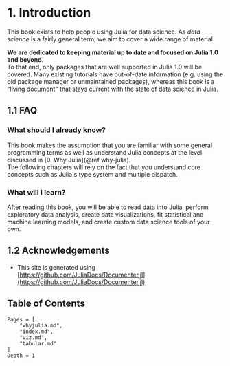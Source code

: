 # 1. Introduction 

This book exists to help people using Julia for data science.  As *data science* is a 
fairly general term, we aim to cover a wide range of material.  

**We are dedicated to keeping material up to date and focused on Julia 1.0 and beyond**.  
To that end, only packages that are well supported in Julia 1.0 will be covered.  Many existing
tutorials have out-of-date information (e.g. using the old package manager or unmaintained
packages), whereas this book is a "living document" that stays current with the state of data 
science in Julia.

## 1.1 FAQ

### What should I already know?

This book makes the assumption that you are familiar with some general programming terms as 
well as understand Julia concepts at the level discussed in [0. Why Julia](@ref why-julia).  
The following chapters will rely on the fact that you understand core concepts such as Julia's
type system and multiple dispatch.

### What will I learn?

After reading this book, you will be able to read data into Julia, perform exploratory data
analysis, create data visualizations, fit statistical and machine learning models, and create
custom data science tools of your own.

## 1.2 Acknowledgements

- This site is generated using [https://github.com/JuliaDocs/Documenter.jl](https://github.com/JuliaDocs/Documenter.jl)


## Table of Contents

```@contents
Pages = [
    "whyjulia.md",
    "index.md",
    "viz.md",
    "tabular.md"
]
Depth = 1
```